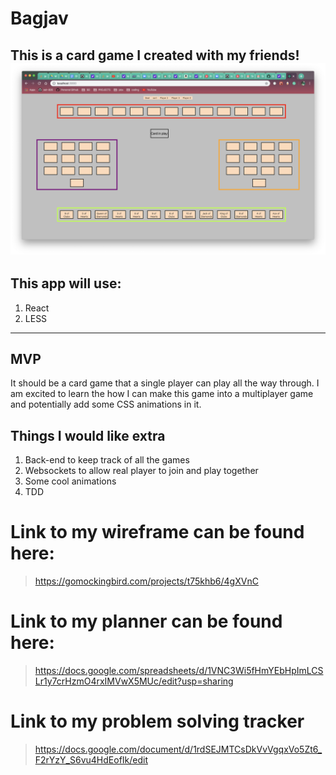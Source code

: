 # Bagjav
This is a card game I created with my friends!
![alt text](src/planning/images/screenshot.png)
---
## This app will use:
1) React
2) LESS

---
## MVP
It should be a card game that a single player can play all the way through. I am excited to learn the how I can make this game into a multiplayer game and potentially add some CSS animations in it. 

## Things I would like extra
1) Back-end to keep track of all the games
2) Websockets to allow real player to join and play together
3) Some cool animations
4) TDD




# Link to my wireframe can be found here:
>https://gomockingbird.com/projects/t75khb6/4gXVnC

# Link to my planner can be found here:
> https://docs.google.com/spreadsheets/d/1VNC3Wi5fHmYEbHpImLCSLr1y7crHzmO4rxIMVwX5MUc/edit?usp=sharing

# Link to my problem solving tracker
> https://docs.google.com/document/d/1rdSEJMTCsDkVvVgqxVo5Zt6_F2rYzY_S6vu4HdEofIk/edit
